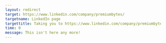 ```yaml
---
layout: redirect
target: https://www.linkedin.com/company/premiumbytes/
targetname: LinkedIn page
targettitle: Taking you to https://www.linkedin.com/company/premiumbytes/
time: 0
message: This isn't here any more!
---
```

